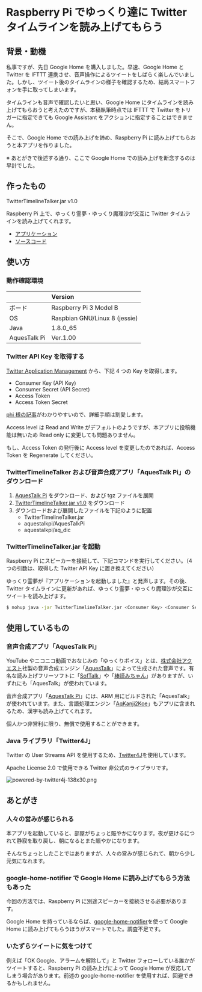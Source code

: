 # Raspberry Pi でゆっくり達に Twitter タイムラインを読み上げてもらう

## 背景・動機

私事ですが、先日 Google Home を購入しました。早速、Google Home と Twitter を IFTTT 連携させ、音声操作によるツイートをしばらく楽しんでいました。しかし、ツイート後のタイムラインの様子を確認するため、結局スマートフォンを手に取ってしまいます。

タイムラインも音声で確認したいと思い、Google Home にタイムラインを読み上げてもらおうと考えたのですが、本稿執筆時点では IFTTT で Twitter をトリガーに指定できても Google Assistant をアクションに指定することはできません。

そこで、Google Home での読み上げを諦め、Raspberry Pi に読み上げてもらおうと本アプリを作りました。

※ あとがきで後述する通り、ここで Google Home での読み上げを断念するのは早計でした。

## 作ったもの

TwitterTimelineTalker.jar v1.0

Raspberry Pi 上で、ゆっくり霊夢・ゆっくり魔理沙が交互に Twitter タイムラインを読み上げてくれます。

* [アプリケーション](http://redmine.mizo0203.com/attachments/57/TwitterTimelineTalker.jar)
* [ソースコード](https://github.com/mizo0203/TwitterTimelineTalker)

## 使い方

### 動作確認環境

|              | Version                       |
|:-------------|:------------------------------|
| ボード        | Raspberry Pi 3 Model B        |
| OS           | Raspbian GNU/Linux 8 (jessie) |
| Java         | 1.8.0_65                      |
| AquesTalk Pi | Ver.1.00                      |

### Twitter API Key を取得する

[Twitter Application Management](https://apps.twitter.com) から、下記 4 つの Key を取得します。

* Consumer Key (API Key)
* Consumer Secret (API Secret)
* Access Token
* Access Token Secret

[phi 様の記事](http://phiary.me/twitter-api-key-get-how-to/)がわかりやすいので、詳細手順は割愛します。

Access level は Read and Write がデフォルトのようですが、本アプリに投稿機能は無いため Read only に変更しても問題ありません。

もし、Access Token の発行後に Access level を変更したのであれば、Access Token を Regenerate してください。

### TwitterTimelineTalker および音声合成アプリ「AquesTalk Pi」のダウンロード

1. [AquesTalk Pi](https://www.a-quest.com/products/aquestalkpi.html) をダウンロード、および tgz ファイルを展開
2. [TwitterTimelineTalker.jar v1.0](http://redmine.mizo0203.com/attachments/57/TwitterTimelineTalker.jar) をダウンロード
3. ダウンロードおよび展開したファイルを下記のように配置
	* TwitterTimelineTalker.jar
	* aquestalkpi/AquesTalkPi
	* aquestalkpi/aq_dic

### TwitterTimelineTalker.jar を起動

Raspberry Pi にスピーカーを接続して、下記コマンドを実行してください。（4 つの引数は、取得した Twitter API Key に置き換えてください）

ゆっくり霊夢が『アプリケーションを起動しました』と発声します。その後、Twitter タイムラインに更新があれば、ゆっくり霊夢・ゆっくり魔理沙が交互にツイートを読み上げます。

```bash
$ nohup java -jar TwitterTimelineTalker.jar <Consumer Key> <Consumer Secret> <Access Token> <Access Token Secret> &
```

## 使用しているもの

### 音声合成アプリ「AquesTalk Pi」

YouTube やニコニコ動画でおなじみの「ゆっくりボイス」とは、[株式会社アクエスト](https://www.a-quest.com/index.html)社製の音声合成エンジン「[AquesTalk](https://www.a-quest.com/products/aquestalk_1.html)」によって生成された音声です。有名な読み上げフリーソフトに「[SofTalk](https://www35.atwiki.jp/softalk/)」や「[棒読みちゃん](http://chi.usamimi.info/Program/Application/BouyomiChan/)」がありますが、いずれにも「AquesTalk」が使われています。

音声合成アプリ「[AquesTalk Pi](https://www.a-quest.com/products/aquestalkpi.html)」には、ARM 用にビルドされた「AquesTalk」が使われています。また、言語処理エンジン「[AqKanji2Koe](https://www.a-quest.com/products/aqkanji2koe.html)」もアプリに含まれるため、漢字も読み上げてくれます。

個人かつ非営利に限り、無償で使用することができます。

### Java ライブラリ「Twitter4J」

Twitter の User Streams API を使用するため、[Twitter4J](http://twitter4j.org/)を使用しています。

Apache License 2.0 で使用できる Twitter 非公式のライブラリです。

![powered-by-twitter4j-138x30.png](https://qiita-image-store.s3.amazonaws.com/0/40619/6e7bb573-0590-e434-42f3-759355d3971c.png "powered-by-twitter4j-138x30.png")

## あとがき

### 人々の営みが感じられる

本アプリを起動していると、部屋がちょっと賑やかになります。夜が更けるにつれて静寂を取り戻し、朝になるとまた賑やかになります。

そんなちょっとしたことではありますが、人々の営みが感じられて、朝から少し元気になれます。

### google-home-notifier で Google Home に読み上げてもらう方法もあった

今回の方法では、Raspberry Pi に別途スピーカーを接続させる必要があります。

Google Home を持っているならば、[google-home-notifier](https://github.com/noelportugal/google-home-notifier)を使って Google Home に読み上げてもらうほうがスマートでした。調査不足です。

### いたずらツイートに気をつけて

例えば「OK Google、アラームを解除して」と Twitter フォローしている誰かがツイートすると、Raspberry Pi の読み上げによって Google Home が反応してしまう場合があります。前述の google-home-notifier を使用すれば、回避できるかもしれません。
